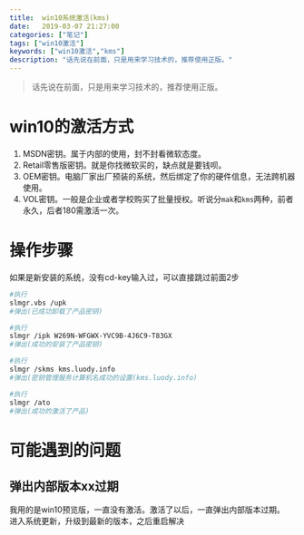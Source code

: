 ```yaml
---
title:  win10系统激活(kms)
date:   2019-03-07 21:27:00 
categories: ["笔记"]
tags: ["win10激活"]
keywords: ["win10激活","kms"]
description: "话先说在前面，只是用来学习技术的，推荐使用正版。"
---
```



> 话先说在前面，只是用来学习技术的，推荐使用正版。


win10的激活方式
===
1. MSDN密钥。属于内部的使用，封不封看微软态度。
2. Retail零售版密钥。就是你找微软买的，缺点就是要钱呗。
3. OEM密钥。电脑厂家出厂预装的系统，然后绑定了你的硬件信息，无法跨机器使用。
4. VOL密钥。一般是企业或者学校购买了批量授权。听说分`mak`和`kms`两种，前者永久，后者180需激活一次。


操作步骤
===
如果是新安装的系统，没有cd-key输入过，可以直接跳过前面2步
```bash
#执行
slmgr.vbs /upk
#弹出(已成功卸载了产品密钥)

#执行
slmgr /ipk W269N-WFGWX-YVC9B-4J6C9-T83GX
#弹出(成功的安装了产品密钥)

#执行
slmgr /skms kms.luody.info
#弹出(密钥管理服务计算机名成功的设置(kms.luody.info)

#执行
slmgr /ato
#弹出(成功的激活了产品)
```

可能遇到的问题
===
弹出内部版本xx过期
---
我用的是win10预览版，一直没有激活。激活了以后，一直弹出内部版本过期。  
进入系统更新，升级到最新的版本，之后重启解决

